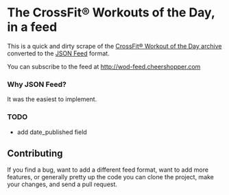 # The CrossFit&reg; Workouts of the Day, in a feed

This is a quick and dirty scrape of the [CrossFit&reg; Workout of the Day archive](https://www.crossfit.com/archive) converted to the [JSON Feed](https://jsonfeed.org) format.

You can subscribe to the feed at http://wod-feed.cheershopper.com

### Why JSON Feed?
It was the easiest to implement.

### TODO
- add date_published field

## Contributing

If you find a bug, want to add a different feed format, want to add more features, or generally pretty up the code you can clone the project, make your changes, and send a pull request.